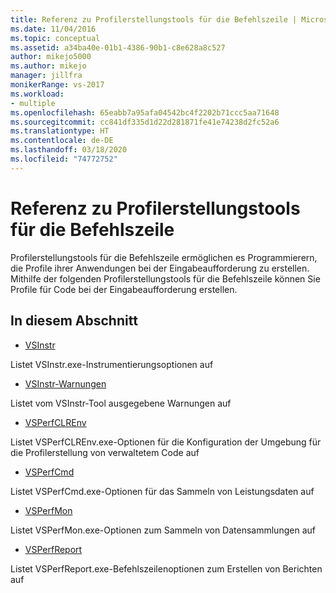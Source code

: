 ```yaml
---
title: Referenz zu Profilerstellungstools für die Befehlszeile | Microsoft-Dokumentation
ms.date: 11/04/2016
ms.topic: conceptual
ms.assetid: a34ba40e-01b1-4386-90b1-c8e628a8c527
author: mikejo5000
ms.author: mikejo
manager: jillfra
monikerRange: vs-2017
ms.workload:
- multiple
ms.openlocfilehash: 65eabb7a95afa04542bc4f2202b71ccc5aa71648
ms.sourcegitcommit: cc841df335d1d22d281871fe41e74238d2fc52a6
ms.translationtype: HT
ms.contentlocale: de-DE
ms.lasthandoff: 03/18/2020
ms.locfileid: "74772752"
---
```

# <a name="command-line-profiling-tools-reference"></a>Referenz zu Profilerstellungstools für die Befehlszeile
Profilerstellungstools für die Befehlszeile ermöglichen es Programmierern, die Profile ihrer Anwendungen bei der Eingabeaufforderung zu erstellen. Mithilfe der folgenden Profilerstellungstools für die Befehlszeile können Sie Profile für Code bei der Eingabeaufforderung erstellen.

## <a name="in-this-section"></a>In diesem Abschnitt
- [VSInstr](../profiling/vsinstr.md)

 Listet VSInstr.exe-Instrumentierungsoptionen auf

- [VSInstr-Warnungen](../profiling/vsinstr-warnings.md)

 Listet vom VSInstr-Tool ausgegebene Warnungen auf

- [VSPerfCLREnv](../profiling/vsperfclrenv.md)

 Listet VSPerfCLREnv.exe-Optionen für die Konfiguration der Umgebung für die Profilerstellung von verwaltetem Code auf

- [VSPerfCmd](../profiling/vsperfcmd.md)

 Listet VSPerfCmd.exe-Optionen für das Sammeln von Leistungsdaten auf

- [VSPerfMon](../profiling/vsperfmon.md)

 Listet VSPerfMon.exe-Optionen zum Sammeln von Datensammlungen auf

- [VSPerfReport](../profiling/vsperfreport.md)

 Listet VSPerfReport.exe-Befehlszeilenoptionen zum Erstellen von Berichten auf
